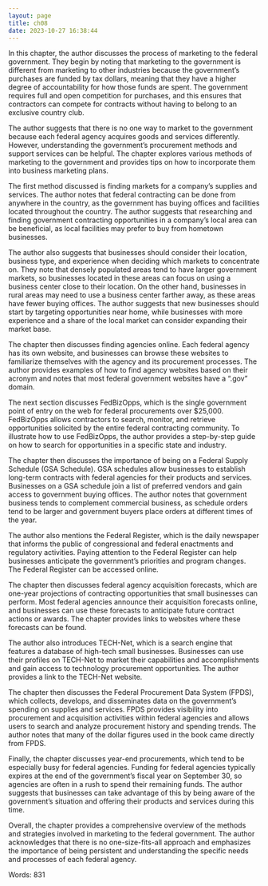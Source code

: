 ```yaml
---
layout: page
title: ch08
date: 2023-10-27 16:38:44
---
```

In this chapter, the author discusses the process of marketing to the federal government. They begin by noting that marketing to the government is different from marketing to other industries because the government’s purchases are funded by tax dollars, meaning that they have a higher degree of accountability for how those funds are spent. The government requires full and open competition for purchases, and this ensures that contractors can compete for contracts without having to belong to an exclusive country club.

The author suggests that there is no one way to market to the government because each federal agency acquires goods and services differently. However, understanding the government’s procurement methods and support services can be helpful. The chapter explores various methods of marketing to the government and provides tips on how to incorporate them into business marketing plans.

The first method discussed is finding markets for a company’s supplies and services. The author notes that federal contracting can be done from anywhere in the country, as the government has buying offices and facilities located throughout the country. The author suggests that researching and finding government contracting opportunities in a company’s local area can be beneficial, as local facilities may prefer to buy from hometown businesses.

The author also suggests that businesses should consider their location, business type, and experience when deciding which markets to concentrate on. They note that densely populated areas tend to have larger government markets, so businesses located in these areas can focus on using a business center close to their location. On the other hand, businesses in rural areas may need to use a business center farther away, as these areas have fewer buying offices. The author suggests that new businesses should start by targeting opportunities near home, while businesses with more experience and a share of the local market can consider expanding their market base.

The chapter then discusses finding agencies online. Each federal agency has its own website, and businesses can browse these websites to familiarize themselves with the agency and its procurement processes. The author provides examples of how to find agency websites based on their acronym and notes that most federal government websites have a “.gov” domain.

The next section discusses FedBizOpps, which is the single government point of entry on the web for federal procurements over $25,000. FedBizOpps allows contractors to search, monitor, and retrieve opportunities solicited by the entire federal contracting community. To illustrate how to use FedBizOpps, the author provides a step-by-step guide on how to search for opportunities in a specific state and industry.

The chapter then discusses the importance of being on a Federal Supply Schedule (GSA Schedule). GSA schedules allow businesses to establish long-term contracts with federal agencies for their products and services. Businesses on a GSA schedule join a list of preferred vendors and gain access to government buying offices. The author notes that government business tends to complement commercial business, as schedule orders tend to be larger and government buyers place orders at different times of the year.

The author also mentions the Federal Register, which is the daily newspaper that informs the public of congressional and federal enactments and regulatory activities. Paying attention to the Federal Register can help businesses anticipate the government’s priorities and program changes. The Federal Register can be accessed online.

The chapter then discusses federal agency acquisition forecasts, which are one-year projections of contracting opportunities that small businesses can perform. Most federal agencies announce their acquisition forecasts online, and businesses can use these forecasts to anticipate future contract actions or awards. The chapter provides links to websites where these forecasts can be found.

The author also introduces TECH-Net, which is a search engine that features a database of high-tech small businesses. Businesses can use their profiles on TECH-Net to market their capabilities and accomplishments and gain access to technology procurement opportunities. The author provides a link to the TECH-Net website.

The chapter then discusses the Federal Procurement Data System (FPDS), which collects, develops, and disseminates data on the government’s spending on supplies and services. FPDS provides visibility into procurement and acquisition activities within federal agencies and allows users to search and analyze procurement history and spending trends. The author notes that many of the dollar figures used in the book came directly from FPDS.

Finally, the chapter discusses year-end procurements, which tend to be especially busy for federal agencies. Funding for federal agencies typically expires at the end of the government’s fiscal year on September 30, so agencies are often in a rush to spend their remaining funds. The author suggests that businesses can take advantage of this by being aware of the government’s situation and offering their products and services during this time.

Overall, the chapter provides a comprehensive overview of the methods and strategies involved in marketing to the federal government. The author acknowledges that there is no one-size-fits-all approach and emphasizes the importance of being persistent and understanding the specific needs and processes of each federal agency.

Words: 831